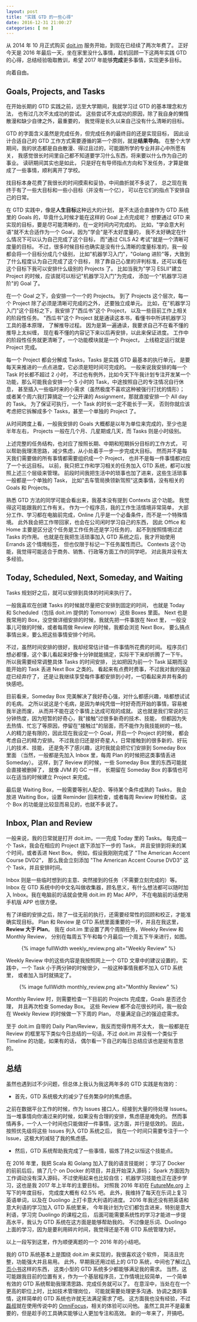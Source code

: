 ```yaml
--- 
layout: post
title: "实践 GTD 的一些心得"
date: 2016-12-31 21:00:27
categories: [ me ]
---
```


从 2014 年 10 月正式购买 [doit.im][doit] 服务开始，到现在已经续了两次年费了。
正好今天是 2016 年最后一天，坐在家里没什么事情，趁机回顾一下这两年实践
GTD 的心得，总结经验吸取教训，希望 2017 年能够**完成**更多事情，实现更多目标。

向着自由。

<!-- more -->

## Goals, Projects, and Tasks

在开始长期的 GTD 实践之前，远至大学期间，我就学习过 GTD 的基本理念和方法，
也有过几次不太成功的尝试。
这些尝试不太成功的原因，除了我自身的懒惰散漫和缺少自律之外，最重要的，
我觉得是长久以来自己没有什么清晰的目标。

GTD 的字面含义虽然是完成任务，但完成任务的最终目的还是实现目标，
因此设计合适自己的 GTD 工作方式需要遵循的第一个原则，就是**结果导向**。
在整个大学期间，我的状态都是自由散漫、得过且过的，可能跟所学的专业并非心中所愿有关，
我感觉很长时间里自己都不知道要学习什么东西，将来要以什么作为自己的事业。
读研期间其实也是如此，
只是好在有导师指点方向和下发任务，才算是做成了一些事情，顺利离开了学校。

找目标本身花费了我很长的时间摸索和妥协，中间曲折就不多说了，
总之现在我终于有了一些大目标和一些小目标（并没有一个亿），
可以在它们的指点下安排自己的日常。

在 GTD 实践中，像是**人生目标**这种远大的计划，
是不太适合直接作为 GTD 系统里的 Goals 的，毕竟什么时候才能在这样的 Goal 上点完成呢？
想要通过 GTD 来实现的目标，要是尽可能清晰的，在一定时间内可完成的。
比如，"学会意大利语"就不太合适作为一个 Goal，因为"学会"是不太好度量的，
我不太好确定在什么情况下可以认为自己完成了这个目标，
而"通过 CILS A2 考试"就是一个清晰可度量的目标。
不过，很多时候目标也确实是没有什么清晰的度量标准的，我一般都会将一个目标分成几个级别，
比如"机器学习入门"，"Golang 进阶"等，大致到了什么程度认为自己完成了这个目标，
除了靠自己心里的评判标准，还可以看在这个目标下我可以安排什么级别的 Projects 了。
比如当我为"学习 ESLII"建立 Project 的时候，应该就可以标记"机器学习入门"为完成，
添加一个"机器学习进阶"的 Goal 了。

在一个 Goal 之下，会安排一个一个的 Projects。
到了 Projects 这个层次，每一个 Project 除了必须是清晰可完成的之外，
还要独立成单元。
比如，在"机器学习入门"这个目标之下，我安排了"西瓜书"这个 Project，
以及一些目前工作上相关的阶段性任务。
"西瓜书"这个 Project 就是通读这本书，看懂书中所讲机器学习工具的基本原理，
了解推导过程。
因为是第一遍通读，我要求自己不在看不懂的推导上太纠缠，
现在看不懂的内容记下来以后再安排，以此来保证进度。
工作中的阶段性任务就更清晰了，一个功能模块就是一个 Project，
上线稳定运行就是 Project 完成。

每一个 Project 都会分解成 Tasks，Tasks 是实践 GTD 最基本的执行单元，
是要每天来推进的一点点进度，它必须是短时间可完成的。
一般来说我安排的每一个 Task 时长都不超过 2 小时，
不过也有例外，比如今天下午我计划专注开发某一个功能，那么可能我会安排一个
5 小时的 Task，中途按照自己的专注情况自行休息，
甚至插入一些临时来的小需求（虽然极度不喜欢这种被强行打扰的情形）；
或者某个周六我打算搞定一个公开课的 Assignment，那就直接安排一个 All day 的 Task。
为了保证可执行，一个 Task 的时长一定不能长于一天，
否则你就应该考虑把它拆解成多个 Tasks，甚至一个单独的 Project 了。

从时间跨度上看，一般我安排的 Goals 大概都是以年为单位来完成的，至少也是半年左右，
Projects 一般在几个月、几星期或几天，而 Tasks 则是小时级别。

上述完整的任务结构，也对应了按照长期、中期和短期拆分目标的工作方式，
可以帮助我理清思路，减少焦虑，从小处着手一步一步完成大目标。
然而并不是每天我们需要做的所有事情都需要组织成一个 Project，
也并不是每一件事情都对应了一个长远目标。
以前，我只把工作和学习相关的任务加入 GTD 系统，都可以按照上述三个层级来管理。
前段时间我把生活中的琐事也加了进来，这些生活琐事一般都是一个单独的 Task，
比如"去车管局换领新驾照"这类事情，没有相关的 Goals 和 Projects。

熟悉 GTD 方法的同学可能会看出来，我基本没有提到 Contexts 这个功能。
我觉得这可能跟我的工作有关。
作为一个程序员，我的工作生活情境非常简单，
大部分工作、学习都在电脑前完成，Online 几乎是一个必备条件，而不是一个特殊情境。
此外我会把工作带回家，也会在公司闲时学习自己的东西，
因此 Office 和 Home 主要是区分这个任务是工作任务还是学习任务的，
起不到按照情境过滤 Tasks 的作用。
也就是在我把生活琐事加入 GTD 系统之后，我才开始使用 Errands 这个情境标签，
但也仅限于标记一下任务属性而已。
Contexts 这个功能，我觉得可能适合于商务、销售、行政等方面工作的同学吧，
对此我并没有太多经验。

## Today, Scheduled, Next, Someday, and Waiting

Tasks 规划好之后，就可以安排到具体的时间来执行了。

一般我喜欢在创建 Tasks 的时候就尽量把它安排到固定的时间，
也就是 Today 和 Scheduled（包括 doit.im 提供的 Tomorrow）这些 Boxes 里面。
Next 也是我常用的 Box，没空做详细安排的时候，我就先把一件事放在 Next 里，
一般没事儿可做的时候，或者每周做 Review 的时候，我都会浏览 Next Box，
要么搞点事情出来，要么把这些事情安排个时间。

不过，虽然时间安排的很好，我却经常估计错一件事情所花费的时间。
程序员们想必都懂，这个事儿看起来好像十分钟就能搞定，实际干下来却折腾了一下午。
所以我需要经常调整具体 Tasks 的时间安排，
比如把因为前一个 Task 延期而没能开始的 Task 丢进 Next Box 之类的。
看起来有点费时费事，不过我对我的强迫症已经弃疗了，
还是让我继续享受每件事都安排到小时，一切看起来井井有条的快感吧。

目前看来，Someday Box 完美解决了我好奇心强，对什么都感兴趣，啥都想试试的毛病。
之所以说这是个毛病，是因为单纯凭借一时好奇而开始的事情，容易被我半途而废，
从而并不能在这个事情上达成可观的成就。
这也就是我们常说的三分钟热度，因为短暂的好奇心，我"接触"过很多新奇的技术、技能，
但都因为失去热情、忙忘了等原因，停留在"接触过"的层面，而不能作为我技能树的一枝。
人的精力是有限的，因此现在我设定一个 Goal，开启一个 Project 的时候，
都会考虑自己的精力安排。
不过我总归还是好奇星人，日常接触到的很多新的、好玩儿的技术、技能，
还是免不了感兴趣，这时我就会把它们安排到 Someday Box 里面
（当然，一般都是先加入 Inbox 里，每周 Plan 的时候把这类事情丢进 Someday）。
这样，到了 Review 的时候，一些 Someday Box 里的东西可能就会直接被删掉了，
就像 JVM 的 GC 一样，
长期留在 Someday Box 的事情也可以在适当的时候建立 Project 来完成。

最后是 Waiting Box，一般需要等别人配合、等待某个条件成熟的 Tasks，
我会放进 Waiting Box，设置 Reminder 回来检查，或者每周 Review 时候检查。
这个 Box 的功能是比较显而易见的，也就不多说了。

## Inbox, Plan and Review

一般来说，我的日常就是打开 doit.im，一一完成 Today 里的 Tasks。
每完成一个 Task，我会在相应的 Project 底下添加下一步的 Task，
并且安排到将来的某个时间，或者丢进 Next Box。
例如，假设我刚刚完成了 "The American Accent Course DVD2"，
那么我会立刻添加 "The American Accent Course DVD3" 这个 Task，并且安排时间。

Inbox 则是一些临时想到的主意、突然接到的任务（不需要立刻完成的）等。
Inbox 在 GTD 系统中的中文名叫做收集器，顾名思义，有什么想法都可以随时加入
Inbox。我在电脑前的话就会使用 doit.im 的 Mac APP，
不在电脑前的话使用手机版 APP 也很方便。

有了详细的安排之后，除了一往无前的执行，还需要经常性的回顾和校正，才能准确实现目标。
Plan 和 Review 是 GTD 系统里面重要的一环，并且在我这里，**Review 大于 Plan**。
我在 doit.im 里设置了两个周期任务，Weekly Review 和 Monthly Review，
分别在每周五下午和每个月最后一个周五下午来进行，如图。

<center>
{% image fullWidth weekly_review.png alt="Weekly Review" %}
</center>

Weekly Review 中的这些内容是我按照网上一个 GTD 文章中的建议设置的，
实践中，一个 Task 小于两分钟的时候很少，一般这种事情我都不加入 GTD 系统里，
或者加入当时就搞定了。

<center>
{% image fullWidth monthly_review.png alt="Monthly Review" %}
</center>

Monthly Review 时，则需要检查一下目前的 Projects 完成度，Goals 是否还合理，
并且再次检查 Someday Box。
这些 Review 都不会花很长时间，我一般会在 Weekly Review 的时候做一下下周的 Plan，
尽量满足自己的强迫症需求。

至于 doit.im 自带的 Daily Plan/Review，我反而觉得作用不太大，
我一般都是在 Review 的框里写下类似今日总结的一句话，不过 doit.im
并没有一个类似于 Timeline 的功能，如果有的话，
偶尔看一下自己的每日总结应该也是挺有意思的。

## 总结

虽然也遇到过不少问题，但总体上我认为我这两年多的 GTD 实践是有效的：

* 首先，GTD 系统极大的减少了任务繁杂时的焦虑感。

之前在数据平台工作的时候，作为 Issues 接口人，经接到大量的待处理 Issues。
当一堆事情向你涌过来的时候，如果没有合理的安排，焦虑感是难免的。
然而事情再多，一个人一个时间也只能做好一件事情，这方面，并行是低效的。
因此，按照优先级将这些 Issues 列入 GTD 系统之后，
我在一个时间只需要专注于一个 Issue，这极大的减轻了我的焦虑感。

* 然后，GTD 系统帮助我完成了一些事情，锻炼了持之以恒这个技能点。

在 2016 年里，我把 Scala 和 Golang 加入了我的语言技能树；
学习了 Docker 的前前后后，搞了几个 on Docker 的项目，并且开始深入源码；
Spark 方面因为工作调动没有深入源码，不过使用起来也比较自信；
机器学习技能也正在逐步学习，这也是我 2017 年上半年的主要目标。
对照我 2016 年初在 [FutureMe.org][futureme] 上写下的年度目标，
完成度大概有 62.5% 吧。
此外，我维持了每天在乐词上复习英语单词，以及在 Duolingo 上打卡意大利语的进度。
2016 年我还没有把英语和意大利语的学习加入 GTD 系统里来，
今年我计划为它们都包含进来，特别是意大利语，学习完 Duolingo 的课程之后，
后面可能需要系统性的学习才能进一步提高水平，我认为 GTD 系统在这方面是能够帮助我的。
不过像是乐词、Duolingo 上面的学习，因为是要利用碎片时间，我觉得还是不用 GTD
系统管理为好。

以上一段写到这里，作为顺便离题的一个 2016 年的小结吧。

我的 GTD 系统基本上是围绕 doit.im 来实现的，我很喜欢这个软件，
简洁且完整，功能强大并且易用。
此外，早期我还用过纸上的 GTD 系统，中间也了解过[八页小书][pocketmod]这样的东西，
这类小型的 GTD 系统多少都能够满足我的需求。
当然，这可能跟我目前的位置有关，作为一个基层程序员，工作情境比较简单，
一个简单有效的 GTD 系统帮助我理清思路、完成任务就可以了。
在意淫中，当处在在一个更高的职位上时，比如技术管理岗位，
可能就需要处理更多沟通、协调之类的事情，这样简单的 GTD 系统也许就无法满足需求了吧。
这方面我也没有经验，不过[磊叔][wulei]就在使用传说中的 [OmniFocus][omnifocus]，相关的体验可以问他。
虽然工具并不是最重要的，但是趁手的工具确实能够让人更加专注和高效。
新的一年来了，开搞吧。

[doit]:         http://doit.im/
[futureme]:     https://www.futureme.org/
[pocketmod]:    http://www.pocketmod.com/
[wulei]:        http://weibo.com/wansonwulei
[omnifocus]:    https://www.omnigroup.com/omnifocus

